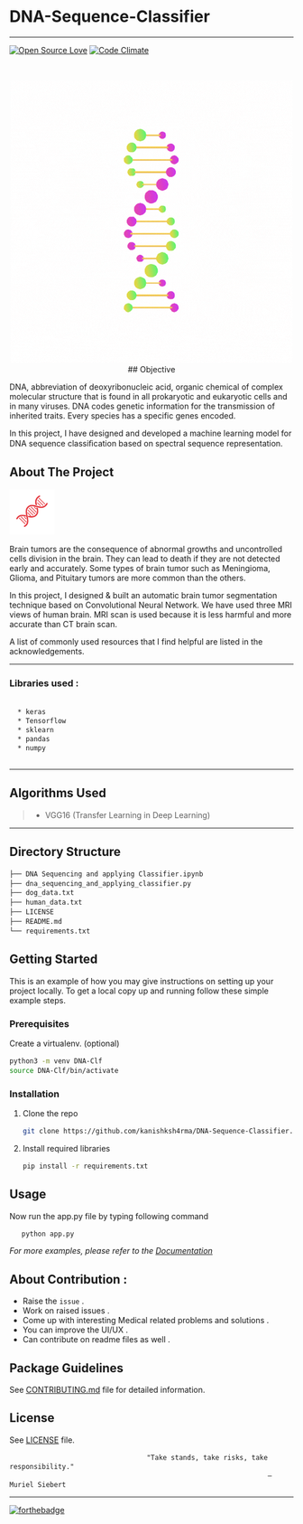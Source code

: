 #  DNA-Sequence-Classifier 
---
[![Open Source Love](https://badges.frapsoft.com/os/v3/open-source.svg?v=102)](https://github.com/kanishksh4rma/DNA-Sequence-Classifier )
[![Code Climate](https://codeclimate.com/github/boennemann/badges.svg)](https://github.com/kanishksh4rma/DNA-Sequence-Classifier )
<!-- PROJECT LOGO -->
<br />
<p align="center">
  <a href="https://github.com/kanishksh4rma/Brain_Tumour_detection_using_MRI_Scans">
    <img src="images/logo.gif" alt="Logo" >
  </a>
  <!-- INTRODUCTION -->
## Objective
  
DNA, abbreviation of deoxyribonucleic acid, organic chemical of complex molecular structure that is found in all prokaryotic and eukaryotic cells and in many viruses. DNA codes genetic information for the transmission of inherited traits. Every species has a specific genes encoded.

In this project, I have designed and developed a machine learning model for DNA sequence classiﬁcation based on spectral sequence representation. 
  
<!-- ABOUT THE PROJECT -->
## About The Project

<a href="https://github.com/kanishksh4rma/Brain_Tumour_detection_using_MRI_Scans">
    <img src="images/logo.png" width="80" height="80">
  </a>

Brain tumors are the consequence of abnormal growths and uncontrolled cells division in the brain. They can lead to death if they are not detected early and accurately. Some types of brain tumor such as Meningioma, Glioma, and Pituitary tumors are more common than the others.

In this project, I designed & built an automatic brain tumor segmentation technique based on Convolutional Neural Network. We have used three MRI views of human brain. MRI scan is used because it is less harmful and more accurate than CT brain scan.

A list of commonly used resources that I find helpful are listed in the acknowledgements.

---

### Libraries used : 

```

  * keras
  * Tensorflow
  * sklearn
  * pandas
  * numpy
  
```
---

## Algorithms Used

> * VGG16 (Transfer Learning in Deep Learning)

---
## Directory Structure

```sh
├── DNA Sequencing and applying Classifier.ipynb
├── dna_sequencing_and_applying_classifier.py
├── dog_data.txt
├── human_data.txt
├── LICENSE
├── README.md
└── requirements.txt
```
<!-- GETTING STARTED -->
## Getting Started

This is an example of how you may give instructions on setting up your project locally.
To get a local copy up and running follow these simple example steps.

### Prerequisites

Create a virtualenv. (optional)
  ```sh
  python3 -m venv DNA-Clf
  source DNA-Clf/bin/activate
  ```

### Installation

1. Clone the repo
   ```sh
   git clone https://github.com/kanishksh4rma/DNA-Sequence-Classifier.git
   ```
2. Install required libraries
   ```sh
   pip install -r requirements.txt
   ```
   
<!-- USAGE EXAMPLES -->
## Usage

Now run the app.py file by typing following command 
```sh
   python app.py
   ```
_For more examples, please refer to the [Documentation](#)_



## About Contribution :
* Raise the `issue` .
* Work on raised issues .
* Come up with interesting Medical related problems and solutions .
* You can improve the UI/UX .
* Can contribute on readme files as well .

## Package Guidelines

See [CONTRIBUTING.md](CONTRIBUTING.md) file for detailed information.

## License

See [LICENSE](LICENSE) file.


                                      "Take stands, take risks, take responsibility."
                                                                    — Muriel Siebert

---

[![forthebadge](https://forthebadge.com/images/badges/built-with-love.svg)](https://github.com/kanishksh4rma/DNA-Sequence-Classifier)

